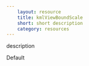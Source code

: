 ```yaml
---
    layout: resource
    title: kmlViewBoundScale
    short: short description
    category: resources
---
```


description

Default

